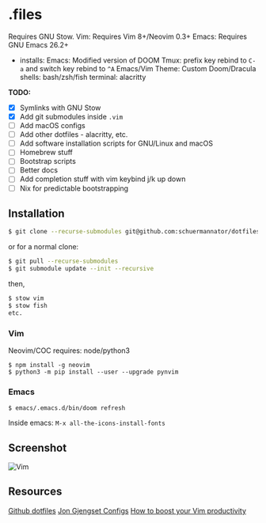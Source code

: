 # .files
Requires GNU Stow.
Vim: Requires Vim 8+/Neovim 0.3+
Emacs: Requires GNU Emacs 26.2+
- installs:
Emacs: Modified version of DOOM
Tmux: prefix key rebind to `C-a` and switch key rebind to `^A`
Emacs/Vim Theme: Custom Doom/Dracula    
shells: bash/zsh/fish
terminal: alacritty

**TODO:**
- [x] Symlinks with GNU Stow
- [x] Add git submodules inside `.vim`  
- [ ] Add macOS configs
- [ ] Add other dotfiles - alacritty, etc. 
- [ ] Add software installation scripts for GNU/Linux and macOS
- [ ] Homebrew stuff
- [ ] Bootstrap scripts
- [ ] Better docs
- [ ] Add completion stuff with vim keybind j/k up down
- [ ] Nix for predictable bootstrapping

## Installation
```bash
$ git clone --recurse-submodules git@github.com:schuermannator/dotfiles.git
```
or for a normal clone: 
```bash
$ git pull --recurse-submodules 
$ git submodule update --init --recursive
```
then,
``` bash
$ stow vim
$ stow fish
etc.
```

### Vim
Neovim/COC requires: node/python3
```
$ npm install -g neovim
$ python3 -m pip install --user --upgrade pynvim
```

### Emacs
```
$ emacs/.emacs.d/bin/doom refresh
```
Inside emacs: `M-x all-the-icons-install-fonts`


## Screenshot
![Vim](/vimdemo.png) 

## Resources
[Github dotfiles](http://dotfiles.github.io/)
[Jon Gjengset Configs](https://github.com/jonhoo/configs)
[How to boost your Vim productivity](https://sheerun.net/2014/03/21/how-to-boost-your-vim-productivity/)

